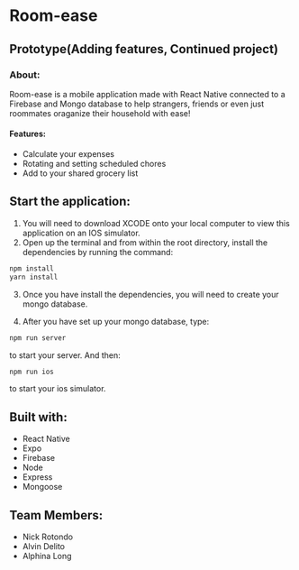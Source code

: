 # Room-ease
## Prototype(Adding features, Continued project)

### About:

Room-ease is a mobile application made with React Native connected to a Firebase and Mongo database to help strangers, friends or even just roommates oraganize their household with ease!

#### Features:
* Calculate your expenses
* Rotating and setting scheduled chores
* Add to your shared grocery list

## Start the application:
1. You will need to download XCODE onto your local computer to view this application on an IOS simulator.
2. Open up the terminal and from within the root directory, install the dependencies by running the command:
```sh
npm install
yarn install
```

3. Once you have install the dependencies, you will need to create your mongo database.


4. After you have set up your mongo database, type:
```sh
npm run server
```
to start your server. And then:
```sh
npm run ios
```
to start your ios simulator.

## Built with:
* React Native
* Expo
* Firebase
* Node
* Express
* Mongoose

## Team Members:
* Nick Rotondo
* Alvin Delito
* Alphina Long

